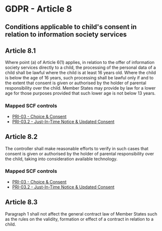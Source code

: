 # GDPR - Article 8
## Conditions applicable to child's consent in relation to information society services

  
## Article 8.1
Where point (a)  of Article 6(1) applies, in relation to the offer of information society services directly to a child, the processing of the personal data of a child shall be lawful where the child is at least 16 years old. Where the child is below the age of 16 years, such processing shall be lawful only if and to the extent that consent is given or authorised by the holder of parental responsibility over the child.
Member States may provide by law for a lower age for those purposes provided that such lower age is not below 13 years.
  
### Mapped SCF controls
- [PRI-03 - Choice & Consent](../scf/pri-03-choice&consent.md)
- [PRI-03.2 - Just-In-Time Notice & Updated Consent](../scf/pri-032-just-in-timenotice&updatedconsent.md)
  
## Article 8.2
The controller shall make reasonable efforts to verify in such cases that consent is given or authorised by the holder of parental responsibility over the child, taking into consideration available technology.
  
### Mapped SCF controls
- [PRI-03 - Choice & Consent](../scf/pri-03-choice&consent.md)
- [PRI-03.2 - Just-In-Time Notice & Updated Consent](../scf/pri-032-just-in-timenotice&updatedconsent.md)
  
## Article 8.3
Paragraph 1 shall not affect the general contract law of Member States such as the rules on the validity, formation or effect of a contract in relation to a child.
  